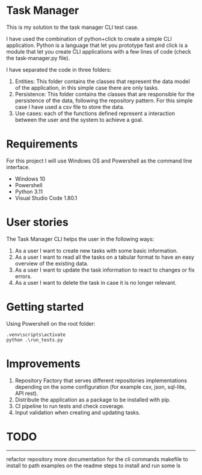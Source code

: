 # Task Manager

This is my solution to the task manager CLI test case.

I have used the combination of python+click to create a simple CLI application. Python is a language that let you prototype fast and click is a module that let you create CLI applications with a few lines of code (check the task-manager.py file).

I have separated the code in three folders:

1. Entities: This folder contains the classes that represent the data model of the application, in this simple case there are only tasks.
2. Persistence: This folder contains the classes that are responsible for the persistence of the data, following the repository pattern. For this simple case I have used a csv file to store the data.
3. Use cases: each of the functions defined represent a interaction between the user and the system to achieve a goal.

# Requirements

For this project I will use Windows OS and Powershell as the command line interface.

- Windows 10
- Powershell
- Python 3.11
- Visual Studio Code 1.80.1

# User stories

The Task Manager CLI helps the user in the following ways:

1. As a user I want to create new tasks with some basic information.
2. As a user I want to read all the tasks on a tabular format to have an easy overview of the existing data.
3. As a user I want to update the task information to react to changes or fix errors.
4. As a user I want to delete the task in case it is no longer relevant.

# Getting started

Using Powershell on the root folder:

```
.venv\scripts\activate
python .\run_tests.py
```

# Improvements

1. Repository Factory that serves different repositories implementations depending on the some configuration (for example csv, json, sql-lite, API rest).
2. Distribute the application as a package to be installed with pip.
3. CI pipeline to run tests and check coverage.
4. Input validation when creating and updating tasks.

# TODO

--------
refactor repository
more documentation for the cli commands
makefile to install to path
examples on the readme
steps to install and run some ls